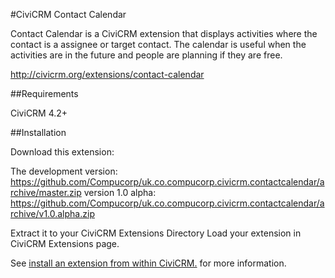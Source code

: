 #CiviCRM Contact Calendar 

Contact Calendar is a CiviCRM extension that displays activities where the contact is a assignee or target contact. The calendar is useful when the activities are in the future and people are planning if they are free. 

http://civicrm.org/extensions/contact-calendar

##Requirements

CiviCRM 4.2+

##Installation

Download this extension: 

The development version: https://github.com/Compucorp/uk.co.compucorp.civicrm.contactcalendar/archive/master.zip
version 1.0 alpha: https://github.com/Compucorp/uk.co.compucorp.civicrm.contactcalendar/archive/v1.0.alpha.zip

Extract it to your CiviCRM Extensions Directory
Load your extension in CiviCRM Extensions page.

See [install an extension from within CiviCRM.](http://wiki.civicrm.org/confluence/display/CRMDOC42/Extensions) for more information.


 

